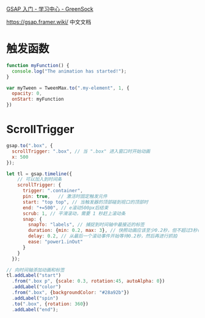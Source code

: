 [GSAP 入门 - 学习中心 - GreenSock](https://greensock.com/get-started#transformShorthand)

https://gsap.framer.wiki/ 中文文档



# 触发函数

~~~js
function myFunction() {
  console.log("The animation has started!");
}

var myTween = TweenMax.to(".my-element", 1, {
  opacity: 0,
  onStart: myFunction
})
~~~







# ScrollTrigger

~~~js
gsap.to(".box", {
  scrollTrigger: ".box", // 当 ".box" 进入窗口时开始动画
  x: 500
});
~~~



~~~js
let tl = gsap.timeline({
    // 可以加入到时间条
    scrollTrigger: {
      trigger: ".container",
      pin: true,   // 激活时固定触发元件
      start: "top top", // 当触发器的顶部碰到视口的顶部时
      end: "+=500", // e滚动500px后结束
      scrub: 1, // 平滑滚动，需要 1 秒赶上滚动条
      snap: {
        snapTo: "labels", // 捕捉到时间轴中最接近的标签
        duration: {min: 0.2, max: 3}, // 快照动画应该至少0.2秒，但不超过3秒(由速度决定)
        delay: 0.2, // 从最后一个滚动事件开始等待0.2秒，然后再进行抓拍
        ease: "power1.inOut"
      }
    }
  });

// 向时间轴添加动画和标签
tl.addLabel("start")
  .from(".box p", {scale: 0.3, rotation:45, autoAlpha: 0})
  .addLabel("color")
  .from(".box", {backgroundColor: "#28a92b"})
  .addLabel("spin")
  .to(".box", {rotation: 360})
  .addLabel("end");
~~~

